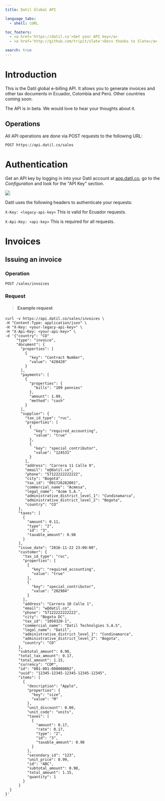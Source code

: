 ```yaml
---
title: Datil Global API

language_tabs:
  - shell: cURL

toc_footers:
  - <a href='https://datil.co'>Get your API key</a>
  - <a href='http://github.com/tripit/slate'>Docs thanks to Slate</a>

search: true
---
```


# Introduction

This is the Datil global e-billing API. It allows you to generate invoices and other tax documents in Ecuador, Colombia and Perú. Other countries coming soon.

The API is in beta. We would love to hear your thoughts about it.

## Operations

All API operations are done via POST requests to the following URL:

`POST https://api.datil.co/sales`

# Authentication

Get an API key by logging in into your Datil account at
[app.datil.co](https://app.datil.co), go to the _Configuration_ and look for the "API Key" section.

<img src="https://s3-us-west-2.amazonaws.com/static-files/datil-py-blurred-api-key.png">

Datil uses the following headers to authenticate your requests:

`X-Key: <legacy-api-key>` This is valid for Ecuador requests.

`X-Api-Key: <api-key>` This is required for all requests.

# Invoices

## Issuing an invoice

### Operation

`POST /sales/invoices`

### Request

> #### Example request

```shell
curl -v https://api.datil.co/sales/invoices \
-H "Content-Type: application/json" \
-H "X-Key: <your-legacy-api-key>" \
-H "X-Api-Key: <your-api-key>" \
-d '{"country": "CO"
     "type": "invoice",
     "document": {
       "properties": [
         {
           "key": "Contract Number",
           "value": "420420"
         }
       ],
       "payments": [
         {
           "properties": {
             "bills": "109 pennies"
           },
           "amount": 1.09,
           "method": "cash"
         }
       ],
       "supplier": {
         "tax_id_type": "ruc",
         "properties": [
           {
             "key": "required_accounting",
             "value": "true"
           },
           {
             "key": "special_contributor",
             "value": "124531"
           }
         ],
         "address": "Carrera 11 Calle 9",
         "email": "e@datil.co",
         "phone": "57122222222222",
         "city": "Bogotá",
         "tax_id": "091726282001",
         "commercial_name": "Acmesa",
         "legal_name": "Acme S.A.",
         "administrative_district_level_1": "Cundinamarca",
         "administrative_district_level_2": "Bogota",
         "country": "CO"
      },
      "taxes": [
        {
          "amount": 0.11,
          "type": "2",
          "id": "3",
          "taxable_amount": 0.98
        }
      ],
      "issue_date": "2016-11-22 23:00:00",
      "customer": {
        "tax_id_type": "ruc",
        "properties": [
          {
            "key": "required_accounting",
            "value": "true"
          },
          {
            "key": "special_contributor",
            "value": "202984"
          }
        ],
        "address": "Carrera 10 Calle 1",
        "email": "w@datil.co",
        "phone": "57122222222222",
        "city": "Bogota DC",
        "tax_id": "1050320-1",
        "commercial_name": "Datil Technolgies S.A.S",
        "legal_name": "Datil",
        "administrative_district_level_1": "Cundinamarca",
        "administrative_district_level_2": "Bogota",
        "country": "CO"
      },
      "subtotal_amount": 0.98,
      "total_tax_amount": 0.17,
      "total_amount": 1.15,
      "currency": "COP",
      "id": "001-001-000000002",
      "uuid": "12345-12345-12345-12345-12345",
      "items": [
        {
          "description": "Apple",
          "properties": {
            "key": "size",
            "value": "M"
          },
          "unit_discount": 0.00,
          "unit_code": "units",
          "taxes": [
            {
              "amount": 0.17,
              "rate": 0.17,
              "type": "2",
              "id": "3",
              "taxable_amount": 0.98
            }
          ],
          "secondary_id": "123",
          "unit_price": 0.99,
          "id": "ABC",
          "subtotal_amount": 0.98,
          "total_amount": 1.15,
          "quantity": 1
        }
      ]
  }
}'
```
